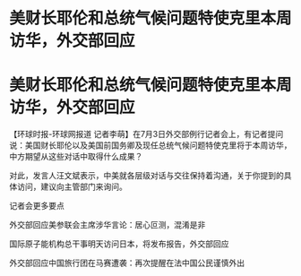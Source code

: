 # 美财长耶伦和总统气候问题特使克里本周访华，外交部回应

# 美财长耶伦和总统气候问题特使克里本周访华，外交部回应

【环球时报-环球网报道
记者李萌】在7月3日外交部例行记者会上，有记者提问说：美国财长耶伦以及美国前国务卿及现任总统气候问题特使克里将于本周访华，中方期望从这些对话中取得什么成果？

对此，发言人汪文斌表示，中美就各层级对话与交往保持着沟通，关于你提到的具体访问，建议向主管部门来询问。

记者会更多要点

外交部回应美参联会主席涉华言论：居心叵测，混淆是非

国际原子能机构总干事明天访问日本，将发布报告，外交部回应

外交部回应中国旅行团在马赛遭袭：再次提醒在法中国公民谨慎外出

